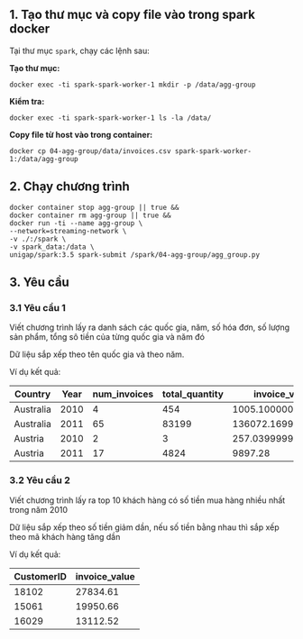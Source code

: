 ## 1. Tạo thư mục và copy file vào trong spark docker

Tại thư mục `spark`, chạy các lệnh sau:

**Tạo thư mục:**

```shell
docker exec -ti spark-spark-worker-1 mkdir -p /data/agg-group
```

**Kiểm tra:**

```shell
docker exec -ti spark-spark-worker-1 ls -la /data/
```

**Copy file từ host vào trong container:**

```shell
docker cp 04-agg-group/data/invoices.csv spark-spark-worker-1:/data/agg-group
```

## 2. Chạy chương trình

```shell
docker container stop agg-group || true &&
docker container rm agg-group || true &&
docker run -ti --name agg-group \
--network=streaming-network \
-v ./:/spark \
-v spark_data:/data \
unigap/spark:3.5 spark-submit /spark/04-agg-group/agg_group.py
```

## 3. Yêu cầu

### 3.1 Yêu cầu 1

Viết chương trình lấy ra danh sách các quốc gia, năm, số hóa đơn, số lượng sản phẩm, tổng sô tiền của từng quốc gia và
năm đó

Dữ liệu sắp xếp theo tên quốc gia và theo năm.

Ví dụ kết quả:

| Country   | Year | num_invoices | total_quantity | invoice_value      |
|-----------|------|--------------|----------------|--------------------|
| Australia | 2010 | 4            | 454            | 1005.1000000000001 |
| Australia | 2011 | 65           | 83199          | 136072.16999999998 |
| Austria   | 2010 | 2            | 3              | 257.03999999999996 |
| Austria   | 2011 | 17           | 4824           | 9897.28            |

### 3.2 Yêu cầu 2

Viết chương trình lấy ra top 10 khách hàng có số tiền mua hàng nhiều nhất trong năm 2010

Dữ liệu sắp xếp theo số tiền giảm dần, nếu số tiền bằng nhau thì sắp xếp theo mã khách hàng tăng dần

Ví dụ kết quả:

| CustomerID | invoice_value |
|------------|---------------|
| 18102      | 27834.61      |
| 15061      | 19950.66      |
| 16029      | 13112.52      |
